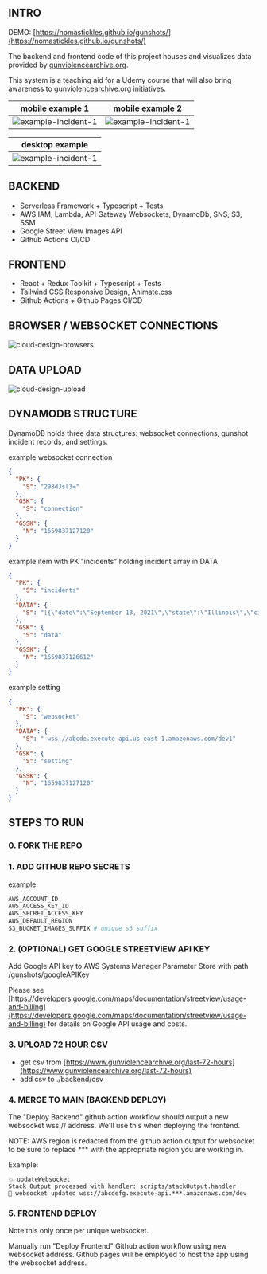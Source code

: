 ## INTRO

DEMO: [https://nomastickles.github.io/gunshots/](https://nomastickles.github.io/gunshots/)

The backend and frontend code of this project houses and visualizes data provided by [gunviolencearchive.org](https://www.gunviolencearchive.org).

This system is a teaching aid for a Udemy course that will also bring awareness to [gunviolencearchive.org](https://www.gunviolencearchive.org/about) initiatives.

|                 mobile example 1                  |                 mobile example 2                  |
| :-----------------------------------------------: | :-----------------------------------------------: |
| ![example-incident-1](img/example-incident-3.png) | ![example-incident-1](img/example-incident-4.png) |

|                  desktop example                  |
| :-----------------------------------------------: |
| ![example-incident-1](img/example-incident-1.png) |

## BACKEND

- Serverless Framework + Typescript + Tests
- AWS IAM, Lambda, API Gateway Websockets, DynamoDb, SNS, S3, SSM
- Google Street View Images API
- Github Actions CI/CD

## FRONTEND

- React + Redux Toolkit + Typescript + Tests
- Tailwind CSS Responsive Design, Animate.css
- Github Actions + Github Pages CI/CD

## BROWSER / WEBSOCKET CONNECTIONS

![cloud-design-browsers](img/cloud-design-browsers.png)

## DATA UPLOAD

![cloud-design-upload](img/cloud-design-upload.png)

## DYNAMODB STRUCTURE

DynamoDB holds three data structures: websocket connections, gunshot incident records, and settings.

example websocket connection

```json
{
  "PK": {
    "S": "298dJsl3="
  },
  "GSK": {
    "S": "connection"
  },
  "GSSK": {
    "N": "1659837127120"
  }
}
```

example item with PK "incidents" holding incident array in DATA

```json
{
  "PK": {
    "S": "incidents"
  },
  "DATA": {
    "S": "[{\"date\":\"September 13, 2021\",\"state\":\"Illinois\",\"city\":\"Chicago\",\"address\":\"8700 block of S State\",\"killed\":0,\"injured\":1,\"id\":\"sijzhh:1231232\",\"image\":\"https://some-bucket.amazonaws.com/1231232.jpeg\"}]"
  },
  "GSK": {
    "S": "data"
  },
  "GSSK": {
    "N": "1659837126612"
  }
}
```

example setting

```json
{
  "PK": {
    "S": "websocket"
  },
  "DATA": {
    "S": " wss://abcde.execute-api.us-east-1.amazonaws.com/dev1"
  },
  "GSK": {
    "S": "setting"
  },
  "GSSK": {
    "N": "1659837127120"
  }
}
```

## STEPS TO RUN

### 0. FORK THE REPO

### 1. ADD GITHUB REPO SECRETS

example:

```sh
AWS_ACCOUNT_ID
AWS_ACCESS_KEY_ID
AWS_SECRET_ACCESS_KEY
AWS_DEFAULT_REGION
S3_BUCKET_IMAGES_SUFFIX # unique s3 suffix
```

### 2. (OPTIONAL) GET GOOGLE STREETVIEW API KEY

Add Google API key to AWS Systems Manager Parameter Store with path /gunshots/googleAPIKey

Please see [https://developers.google.com/maps/documentation/streetview/usage-and-billing](https://developers.google.com/maps/documentation/streetview/usage-and-billing) for details on Google API usage and costs.

### 3. UPLOAD 72 HOUR CSV

- get csv from [https://www.gunviolencearchive.org/last-72-hours](https://www.gunviolencearchive.org/last-72-hours)
- add csv to ./backend/csv

### 4. MERGE TO MAIN (BACKEND DEPLOY)

The "Deploy Backend" github action workflow should output a new websocket wss:// address. We'll use this when deploying the frontend.

NOTE: AWS region is redacted from the github action output for websocket to be sure to replace \*\*\* with the appropriate region you are working in.

Example:

```
💥 updateWebsocket
Stack Output processed with handler: scripts/stackOutput.handler
🤝 websocket updated wss://abcdefg.execute-api.***.amazonaws.com/dev
```

### 5. FRONTEND DEPLOY

Note this only once per unique websocket.

Manually run "Deploy Frontend" Github action workflow using new websocket address. Github pages will be employed to host the app using the websocket address.
